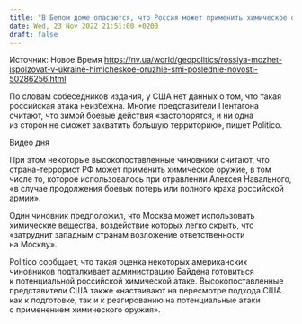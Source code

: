 ```yaml
---
title: "В Белом доме опасаются, что Россия может применить химическое оружие в Украине — Politico"
date: Wed, 23 Nov 2022 21:51:00 +0200
draft: false
---
```

Источник: Новое Время https://nv.ua/world/geopolitics/rossiya-mozhet-ispolzovat-v-ukraine-himicheskoe-oruzhie-smi-poslednie-novosti-50286256.html


 По словам собеседников издания, у США нет данных о том, что такая российская атака неизбежна. Многие представители Пентагона считают, что зимой боевые действия «застопорятся, и ни одна из сторон не сможет захватить большую территорию», пишет Politico.

 Видео дня   

При этом некоторые высокопоставленные чиновники считают, что страна-террорист РФ может применить химическое оружие, в том числе то, которое использовалось при отравлении Алексея Навального, «в случае продолжения боевых потерь или полного краха российской армии».

Один чиновник предположил, что Москва может использовать химические вещества, воздействие которых легко скрыть, что «затруднит западным странам возложение ответственности на Москву».

 Politico сообщает, что такая оценка некоторых американских чиновников подталкивает администрацию Байдена готовиться к потенциальной российской химической атаке. Высокопоставленные представители США также «настаивают на пересмотре подхода США как к подготовке, так и к реагированию на потенциальные атаки с применением химического оружия».
